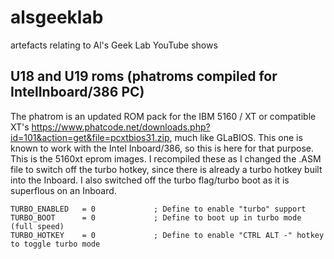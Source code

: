 # alsgeeklab
artefacts relating to Al's Geek Lab YouTube shows

## U18 and U19 roms (phatroms compiled for IntelInboard/386 PC)
The phatrom is an updated ROM pack for the IBM 5160 / XT or compatible XT's https://www.phatcode.net/downloads.php?id=101&action=get&file=pcxtbios31.zip, much like GLaBIOS. This one is known to work with the Intel Inboard/386, so this is here for that purpose. This is the 5160xt eprom images. I recompiled these as I changed the .ASM file to switch off the turbo hotkey, since there is already a turbo hotkey built into the Inboard. I also switched off the turbo flag/turbo boot as it is superflous on an Inboard.
```
TURBO_ENABLED   = 0             ; Define to enable "turbo" support
TURBO_BOOT      = 0             ; Define to boot up in turbo mode (full speed)
TURBO_HOTKEY    = 0             ; Define to enable "CTRL ALT -" hotkey to toggle turbo mode
```
